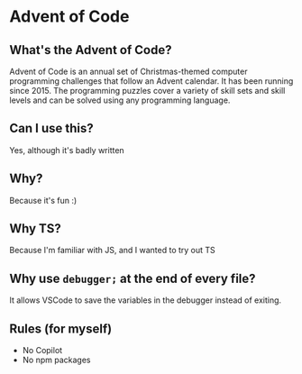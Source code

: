 # Advent of Code

## What's the Advent of Code?
Advent of Code is an annual set of Christmas-themed computer programming challenges that follow an Advent calendar. It has been running since 2015. The programming puzzles cover a variety of skill sets and skill levels and can be solved using any programming language.

## Can I use this?
Yes, although it's badly written

## Why?
Because it's fun :)

## Why TS?

Because I'm familiar with JS, and I wanted to try out TS

## Why use `debugger;` at the end of every file?
It allows VSCode to save the variables in the debugger instead of exiting.

## Rules (for myself)
- No Copilot
- No npm packages

